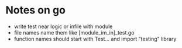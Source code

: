 # Notes on go










* write test near logic or infile with module
* file names name them like [module_im_in]_test.go
* function names should start with Test... and import "testing" library